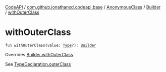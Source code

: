 [CodeAPI](../../../index.md) / [com.github.jonathanxd.codeapi.base](../../index.md) / [AnonymousClass](../index.md) / [Builder](index.md) / [withOuterClass](.)

# withOuterClass

`fun withOuterClass(value: `[`Type`](http://docs.oracle.com/javase/6/docs/api/java/lang/reflect/Type.html)`?): `[`Builder`](index.md)

Overrides [Builder.withOuterClass](../../-type-declaration/-builder/with-outer-class.md)

See [TypeDeclaration.outerClass](../../-type-declaration/outer-class.md)

